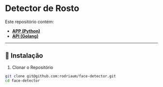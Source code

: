 # Detector de Rosto

Este repositório contém:  
- [**APP (Python)**](./python-app)
- [**API (Golang)**](./go-api)

---

## 🚀 Instalação

1. Clonar o Repositório
```bash
git clone git@github.com:rodriaum/face-detector.git
cd face-detector